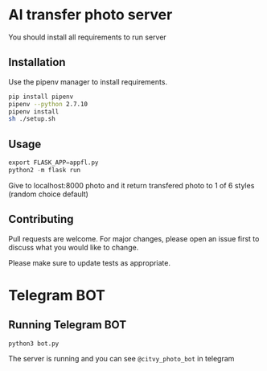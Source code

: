 # AI transfer photo server 

You should install all requirements to run server

## Installation

Use the pipenv manager to install requirements.

```bash
pip install pipenv
pipenv --python 2.7.10 
pipenv install
sh ./setup.sh
```

## Usage

```python
export FLASK_APP=appfl.py
python2 -m flask run
```
Give to localhost:8000 photo and it return transfered photo to 1 of 6 styles (random choice default)

## Contributing
Pull requests are welcome. For major changes, please open an issue first to discuss what you would like to change.

Please make sure to update tests as appropriate.

# Telegram BOT

## Running Telegram BOT

```
python3 bot.py
```
The server is running and you can see `@citvy_photo_bot` in telegram
